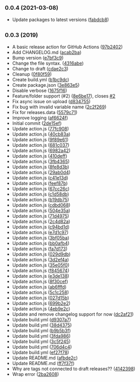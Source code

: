 ## <small>0.0.4 (2021-03-08)</small>

* Update packages to latest versions ([fabdcb8](https://github.com/sondreb/action-release/commit/fabdcb8))

## <small>0.0.3 (2019)</small>

* A basic release action for GitHub Actions ([97b2402](https://github.com/sondreb/action-release/commit/97b2402))
* Add CHANGELOG.md ([acab2ba](https://github.com/sondreb/action-release/commit/acab2ba))
* Bump version ([e7bf3c9](https://github.com/sondreb/action-release/commit/e7bf3c9))
* Change the file syntax. ([4316abe](https://github.com/sondreb/action-release/commit/4316abe))
* Change to draft ([cdae2c3](https://github.com/sondreb/action-release/commit/cdae2c3))
* Cleanup ([0f80f59](https://github.com/sondreb/action-release/commit/0f80f59))
* Create build.yml ([b1bc9dc](https://github.com/sondreb/action-release/commit/b1bc9dc))
* Create package.json ([3e863e5](https://github.com/sondreb/action-release/commit/3e863e5))
* Disable verbose ([1675f16](https://github.com/sondreb/action-release/commit/1675f16))
* Feature/folder support (#2) ([8e6be17](https://github.com/sondreb/action-release/commit/8e6be17)), closes [#2](https://github.com/sondreb/action-release/issues/2)
* Fix async issue on upload ([d834755](https://github.com/sondreb/action-release/commit/d834755))
* Fix bug with invalid variable name ([2c2f269](https://github.com/sondreb/action-release/commit/2c2f269))
* Fix for releases.data ([5579c71](https://github.com/sondreb/action-release/commit/5579c71))
* Improve logging ([af6624f](https://github.com/sondreb/action-release/commit/af6624f))
* Initial commit ([2de15ef](https://github.com/sondreb/action-release/commit/2de15ef))
* Update action.js ([77fc908](https://github.com/sondreb/action-release/commit/77fc908))
* Update action.js ([40cb83a](https://github.com/sondreb/action-release/commit/40cb83a))
* Update action.js ([9f89e61](https://github.com/sondreb/action-release/commit/9f89e61))
* Update action.js ([681c037](https://github.com/sondreb/action-release/commit/681c037))
* Update action.js ([6982a42](https://github.com/sondreb/action-release/commit/6982a42))
* Update action.js ([410deff](https://github.com/sondreb/action-release/commit/410deff))
* Update action.js ([3fb4365](https://github.com/sondreb/action-release/commit/3fb4365))
* Update action.js ([8fe8d3b](https://github.com/sondreb/action-release/commit/8fe8d3b))
* Update action.js ([29ab0d4](https://github.com/sondreb/action-release/commit/29ab0d4))
* Update action.js ([c41e13d](https://github.com/sondreb/action-release/commit/c41e13d))
* Update action.js ([feef87b](https://github.com/sondreb/action-release/commit/feef87b))
* Update action.js ([67cc26c](https://github.com/sondreb/action-release/commit/67cc26c))
* Update action.js ([c1d58db](https://github.com/sondreb/action-release/commit/c1d58db))
* Update action.js ([b19db75](https://github.com/sondreb/action-release/commit/b19db75))
* Update action.js ([cdbd068](https://github.com/sondreb/action-release/commit/cdbd068))
* Update action.js ([504e35a](https://github.com/sondreb/action-release/commit/504e35a))
* Update action.js ([71d4975](https://github.com/sondreb/action-release/commit/71d4975))
* Update action.js ([2c4d82a](https://github.com/sondreb/action-release/commit/2c4d82a))
* Update action.js ([c94bd1d](https://github.com/sondreb/action-release/commit/c94bd1d))
* Update action.js ([e7d1c97](https://github.com/sondreb/action-release/commit/e7d1c97))
* Update action.js ([3bf05ba](https://github.com/sondreb/action-release/commit/3bf05ba))
* Update action.js ([bb0afb4](https://github.com/sondreb/action-release/commit/bb0afb4))
* Update action.js ([fa7d173](https://github.com/sondreb/action-release/commit/fa7d173))
* Update action.js ([029d9db](https://github.com/sondreb/action-release/commit/029d9db))
* Update action.js ([3d2ef4a](https://github.com/sondreb/action-release/commit/3d2ef4a))
* Update action.js ([35e05f0](https://github.com/sondreb/action-release/commit/35e05f0))
* Update action.js ([f845674](https://github.com/sondreb/action-release/commit/f845674))
* Update action.js ([e3de138](https://github.com/sondreb/action-release/commit/e3de138))
* Update action.js ([8f30cef](https://github.com/sondreb/action-release/commit/8f30cef))
* Update action.js ([ab6fffd](https://github.com/sondreb/action-release/commit/ab6fffd))
* Update action.js ([5c1c258](https://github.com/sondreb/action-release/commit/5c1c258))
* Update action.js ([027d15b](https://github.com/sondreb/action-release/commit/027d15b))
* Update action.js ([699b2e2](https://github.com/sondreb/action-release/commit/699b2e2))
* Update action.js ([4eb9e2c](https://github.com/sondreb/action-release/commit/4eb9e2c))
* Update and remove changelog support for now ([dc2af21](https://github.com/sondreb/action-release/commit/dc2af21))
* Update build.yml ([d9307a7](https://github.com/sondreb/action-release/commit/d9307a7))
* Update build.yml ([38d4375](https://github.com/sondreb/action-release/commit/38d4375))
* Update build.yml ([b9b5b3f](https://github.com/sondreb/action-release/commit/b9b5b3f))
* Update build.yml ([3fda986](https://github.com/sondreb/action-release/commit/3fda986))
* Update build.yml ([3c5f245](https://github.com/sondreb/action-release/commit/3c5f245))
* Update build.yml ([706d4c4](https://github.com/sondreb/action-release/commit/706d4c4))
* Update build.yml ([ef27f78](https://github.com/sondreb/action-release/commit/ef27f78))
* Update README.md ([afbde2c](https://github.com/sondreb/action-release/commit/afbde2c))
* Update README.md ([ff7f37f](https://github.com/sondreb/action-release/commit/ff7f37f))
* Why are tags not connected to draft releases?? ([4142398](https://github.com/sondreb/action-release/commit/4142398))
* Wrap error ([2ba2608](https://github.com/sondreb/action-release/commit/2ba2608))



